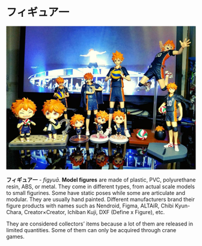 # フィギュア一

![](/%E3%83%95%E3%82%A3%E3%82%AE%E3%83%A5%E3%82%A2%E4%B8%80/35000471_187712841940506_1013114263218159616_n.jpg)

**フィギュア一** - *figyuā*. **Model figures** are made of plastic, PVC, polyurethane resin, ABS, or metal. They come in different types, from actual scale models to small figurines. Some have static poses while some are articulate and modular. They are usually hand painted. Different manufacturers brand their figure products with names such as Nendroid, Figma, ALTAiR, Chibi Kyun-Chara, Creator×Creator, Ichiban Kuji, DXF (Define x Figure), etc.

They are considered collectors’ items because a lot of them are released in limited quantities. Some of them can only be acquired through crane games.
